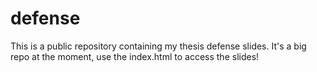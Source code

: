 # defense
This is a public repository containing my thesis defense slides. It's a big repo at the moment, use the index.html to access the slides!
